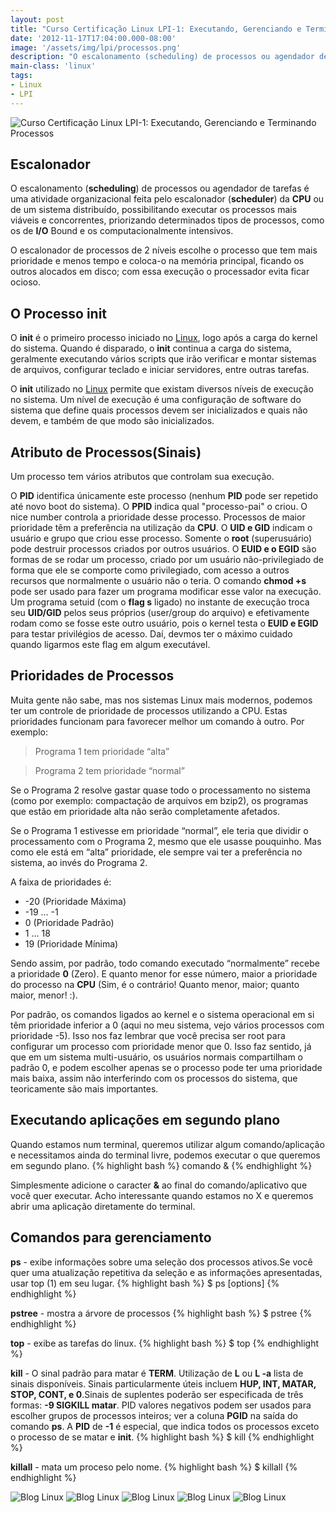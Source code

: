 ```yaml
---
layout: post
title: "Curso Certificação Linux LPI-1: Executando, Gerenciando e Terminando Processos"
date: '2012-11-17T17:04:00.000-08:00'
image: '/assets/img/lpi/processos.png'
description: "O escalonamento (scheduling) de processos ou agendador de tarefas é uma atividade organizacional feita pelo escalonador (scheduler) da CPU ou de um sistema distribuído"
main-class: 'linux'
tags:
- Linux
- LPI
---
```


![Curso Certificação Linux LPI-1: Executando, Gerenciando e Terminando Processos](/assets/img/lpi/processos.png "Curso Certificação Linux LPI-1: Executando, Gerenciando e Terminando Processos")

## Escalonador

O escalonamento (__scheduling__) de processos ou agendador de tarefas é uma atividade organizacional feita pelo escalonador (__scheduler__) da __CPU__ ou de um sistema distribuído, possibilitando executar os processos mais viáveis e concorrentes, priorizando determinados tipos de processos, como os de __I/O__ Bound e os computacionalmente intensivos.

O escalonador de processos de 2 níveis escolhe o processo que tem mais prioridade e menos tempo e coloca-o na memória principal, ficando os outros alocados em disco; com essa execução o processador evita ficar ocioso.

## O Processo init

O __init__ é o primeiro processo iniciado no [Linux](https://cse.google.com.br/cse/publicurl?cx=004473188612396442360:qs2ekmnkweq&q=linux), logo após a carga do kernel do sistema. Quando é disparado, o __init__ continua a carga do sistema, geralmente executando vários scripts que irão verificar e montar sistemas de arquivos, configurar teclado e iniciar servidores, entre outras tarefas.

O __init__ utilizado no [Linux](https://cse.google.com.br/cse/publicurl?cx=004473188612396442360:qs2ekmnkweq&q=linux) permite que existam diversos níveis de execução no sistema. Um nível de execução é uma configuração de software do sistema que define quais processos devem ser inicializados e quais não devem, e também de que modo são inicializados. 

## Atributo de Processos(Sinais)

Um processo tem vários atributos que controlam sua execução.

O __PID__ identifica únicamente este processo (nenhum __PID__ pode ser repetido até novo boot do sistema). O __PPID__ indica qual "processo-pai" o criou. O nice number controla a prioridade desse processo. Processos de maior prioridade têm a preferência na utilização da __CPU__. O __UID e GID__ indicam o usuário e grupo que criou esse processo. Somente o __root__ (superusuário) pode destruir processos criados por outros usuários. O __EUID e o EGID__ são formas de se rodar um processo, criado por um usuário não-privilegiado de forma que ele se comporte como privilegiado, com acesso a outros recursos que normalmente o usuário não o teria. O comando __chmod +s__  pode ser usado para fazer um programa modificar esse valor na execução. Um programa setuid (com o __flag s__ ligado) no instante de execução troca seu __UID/GID__ pelos seus próprios (user/group do arquivo) e efetivamente rodam como se fosse este outro usuário, pois o kernel testa o __EUID e EGID__ para testar privilégios de acesso. Daí, devmos ter o máximo cuidado quando ligarmos este flag em algum executável.

## Prioridades de Processos

Muita gente não sabe, mas nos sistemas Linux mais modernos, podemos ter um controle de prioridade de processos utilizando a CPU. Estas prioridades funcionam para favorecer melhor um comando à outro. Por exemplo:

> Programa 1 tem prioridade “alta”

> Programa 2 tem prioridade “normal”
 
Se o Programa 2 resolve gastar quase todo o processamento no sistema (como por exemplo: compactação de arquivos em bzip2), os programas que estão em prioridade alta não serão completamente afetados.

Se o Programa 1 estivesse em prioridade “normal”, ele teria que dividir o processamento com o Programa 2, mesmo que ele usasse pouquinho. Mas como ele está em “alta” prioridade, ele sempre vai ter a preferência no sistema, ao invés do Programa 2.

A faixa de prioridades é:

* -20 (Prioridade Máxima)
* -19 … -1
* 0 (Prioridade Padrão)
* 1 … 18
* 19 (Prioridade Mínima)
 
Sendo assim, por padrão, todo comando executado “normalmente” recebe a prioridade __0__ (Zero). E quanto menor for esse número, maior a prioridade do processo na __CPU__ (Sim, é o contrário! Quanto menor, maior; quanto maior, menor! :).

Por padrão, os comandos ligados ao kernel e o sistema operacional em si têm prioridade inferior a 0 (aqui no meu sistema, vejo vários processos com prioridade -5). Isso nos faz lembrar que você precisa ser root para configurar um processo com prioridade menor que 0. Isso faz sentido, já que em um sistema multi-usuário, os usuários normais compartilham o padrão 0, e podem escolher apenas se o processo pode ter uma prioridade mais baixa, assim não interferindo com os processos do sistema, que teoricamente são mais importantes.

## Executando aplicações em segundo plano

Quando estamos num terminal, queremos utilizar algum comando/aplicação e necessitamos ainda do terminal livre, podemos executar o que queremos em segundo plano.
{% highlight bash %}
comando &
{% endhighlight %}

Simplesmente adicione o caracter __&__ ao final do comando/aplicativo que você quer executar. Acho interessante quando estamos no X e queremos abrir uma aplicação diretamente do terminal.

## Comandos para gerenciamento

__ps__ - exibe informações sobre uma seleção dos processos ativos.Se você quer uma atualização repetitiva da seleção e as informações apresentadas, usar top (1) em seu lugar.
{% highlight bash %}
$ ps [options] 
{% endhighlight %}

__pstree__  - mostra a árvore de processos
{% highlight bash %}
$ pstree
{% endhighlight %}

__top__  - exibe as tarefas do linux.
{% highlight bash %}
$ top
{% endhighlight %}

__kill__ - O sinal padrão para matar é __TERM__. Utilização de __L__ ou __L -a__ lista de sinais disponíveis. Sinais particularmente úteis incluem __HUP, INT, MATAR, STOP, CONT, e 0__.Sinais de suplentes poderão ser especificada de três formas: __-9 SIGKILL matar__. PID valores negativos podem ser usados ​​para escolher grupos de processos inteiros; ver a coluna __PGID__ na saída do comando __ps__. A __PID__ de __-1__ é especial, que indica todos os processos exceto o processo de se matar e __init__.
{% highlight bash %}
$ kill
{% endhighlight %}

__killall__  - mata um proceso pelo nome. 
{% highlight bash %}
$ killall
{% endhighlight %}

![Blog Linux](/assets/img/lpi/processos/2.png "Blog Linux")
![Blog Linux](/assets/img/lpi/processos/3.png "Blog Linux")
![Blog Linux](/assets/img/lpi/processos/4.png "Blog Linux")
![Blog Linux](/assets/img/lpi/processos/5.png "Blog Linux")
![Blog Linux](/assets/img/lpi/processos/6.png "Blog Linux")
